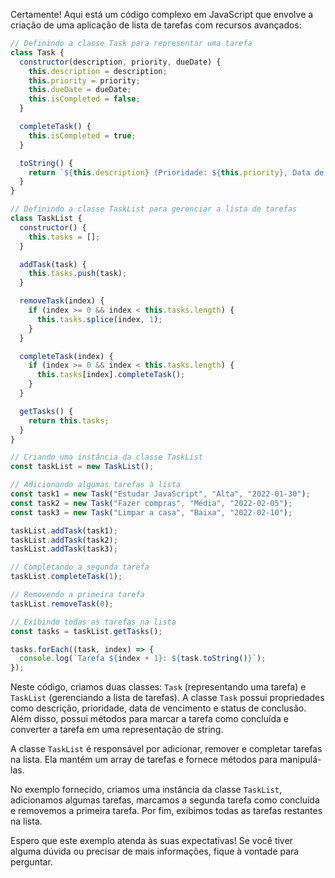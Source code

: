 Certamente! Aqui está um código complexo em JavaScript que envolve a criação de uma aplicação de lista de tarefas com recursos avançados:

```javascript
// Definindo a classe Task para representar uma tarefa
class Task {
  constructor(description, priority, dueDate) {
    this.description = description;
    this.priority = priority;
    this.dueDate = dueDate;
    this.isCompleted = false;
  }

  completeTask() {
    this.isCompleted = true;
  }

  toString() {
    return `${this.description} (Prioridade: ${this.priority}, Data de Vencimento: ${this.dueDate}, Completa: ${this.isCompleted})`;
  }
}

// Definindo a classe TaskList para gerenciar a lista de tarefas
class TaskList {
  constructor() {
    this.tasks = [];
  }

  addTask(task) {
    this.tasks.push(task);
  }

  removeTask(index) {
    if (index >= 0 && index < this.tasks.length) {
      this.tasks.splice(index, 1);
    }
  }

  completeTask(index) {
    if (index >= 0 && index < this.tasks.length) {
      this.tasks[index].completeTask();
    }
  }

  getTasks() {
    return this.tasks;
  }
}

// Criando uma instância da classe TaskList
const taskList = new TaskList();

// Adicionando algumas tarefas à lista
const task1 = new Task("Estudar JavaScript", "Alta", "2022-01-30");
const task2 = new Task("Fazer compras", "Média", "2022-02-05");
const task3 = new Task("Limpar a casa", "Baixa", "2022-02-10");

taskList.addTask(task1);
taskList.addTask(task2);
taskList.addTask(task3);

// Completando a segunda tarefa
taskList.completeTask(1);

// Removendo a primeira tarefa
taskList.removeTask(0);

// Exibindo todas as tarefas na lista
const tasks = taskList.getTasks();

tasks.forEach((task, index) => {
  console.log(`Tarefa ${index + 1}: ${task.toString()}`);
});
```

Neste código, criamos duas classes: `Task` (representando uma tarefa) e `TaskList` (gerenciando a lista de tarefas). A classe `Task` possui propriedades como descrição, prioridade, data de vencimento e status de conclusão. Além disso, possui métodos para marcar a tarefa como concluída e converter a tarefa em uma representação de string.

A classe `TaskList` é responsável por adicionar, remover e completar tarefas na lista. Ela mantém um array de tarefas e fornece métodos para manipulá-las. 

No exemplo fornecido, criamos uma instância da classe `TaskList`, adicionamos algumas tarefas, marcamos a segunda tarefa como concluída e removemos a primeira tarefa. Por fim, exibimos todas as tarefas restantes na lista.

Espero que este exemplo atenda às suas expectativas! Se você tiver alguma dúvida ou precisar de mais informações, fique à vontade para perguntar.